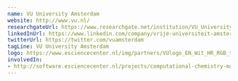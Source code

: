 ```yaml
---
name: VU University Amsterdam
website: http://www.vu.nl/
researchgateUrl: https://www.researchgate.net/institution/VU_University_Amsterdam
linkedInUrl: https://www.linkedin.com/company/vrije-universiteit-amsterdam
twitterUrl: https://twitter.com/vuamsterdam
tagLine: VU University Amsterdam
logo: https://www.esciencecenter.nl/img/partners/VUlogo_EN_Wit_HR_RGB_tcm9-201385.png
involvedIn:
- http://software.esciencecenter.nl/projects/computational-chemistry-made-easy
---
```


